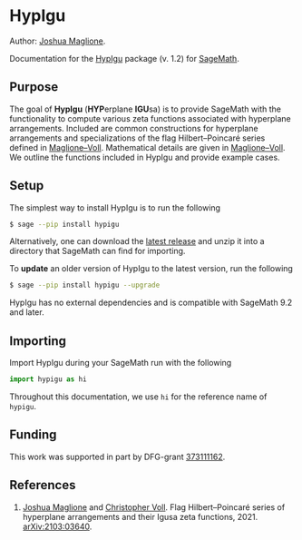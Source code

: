 # HypIgu 

Author: [Joshua Maglione](https://www.math.uni-bielefeld.de/~jmaglione/).

Documentation for the [HypIgu](https://github.com/joshmaglione/hypigu) package (v. 1.2) for [SageMath](https://www.sagemath.org/).

## Purpose

The goal of **HypIgu** (**HYP**erplane **IGU**sa) is to provide SageMath with the functionality to compute various zeta functions associated with hyperplane arrangements. Included are common constructions for hyperplane arrangements and specializations of the flag Hilbert&ndash;Poincar&#233; series defined in [Maglione&ndash;Voll](https://arxiv.org/abs/2103.03640). Mathematical details are given in [Maglione&ndash;Voll](https://arxiv.org/abs/2103.03640). We outline the functions included in HypIgu and provide example cases. 

## Setup

The simplest way to install HypIgu is to run the following 

```sh
$ sage --pip install hypigu
```

Alternatively, one can download the [latest release](https://github.com/joshmaglione/hypigu/releases/latest) and unzip it into a directory that SageMath can find for importing.

To **update** an older version of HypIgu to the latest version, run the following 

```sh 
$ sage --pip install hypigu --upgrade 
```

HypIgu has no external dependencies and is compatible with SageMath 9.2 and later.

## Importing

Import HypIgu during your SageMath run with the following

```python
import hypigu as hi
```

Throughout this documentation, we use `hi` for the reference name of `hypigu`.

## Funding 

This work was supported in part by DFG-grant [373111162](https://gepris.dfg.de/gepris/projekt/373111162?language=en).

## References 

1. [Joshua Maglione](https://www.math.uni-bielefeld.de/~jmaglione/) and [Christopher Voll](https://www.math.uni-bielefeld.de/~voll/). Flag Hilbert&ndash;Poincar&#233; series of hyperplane arrangements and their Igusa zeta functions, 2021. [arXiv:2103:03640](https://arxiv.org/abs/2103.03640).
   